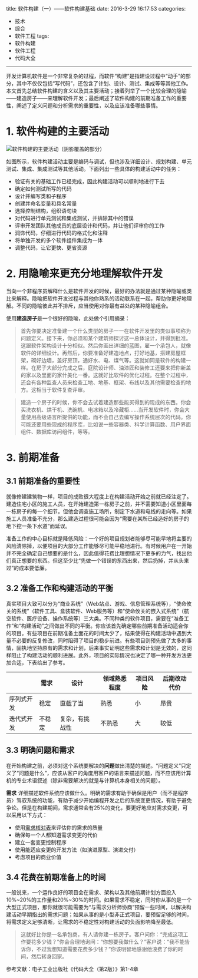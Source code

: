 title: 软件构建（一）——软件构建基础
date: 2016-3-29 16:17:53
categories:
- 技术
- 综合
- 软件工程
tags:
- 软件构建
- 软件工程
- 代码大全
---
开发计算机软件是一个非常复杂的过程，而软件“构建”是指建设过程中“动手”的部分，其中不仅仅包括“写代码”，还包含了计划、设计、测试、集成等等其他工作。本文首先总结软件构建的含义以及其主要活动；接着列举了一个比较合理的隐喻——建造房子——来理解软件开发；最后阐述了软件构建的前期准备工作的重要性，阐述了定义问题和分析需求的重要性，以及应该准备哪些事情。

<!-- more -->

# 1. 软件构建的主要活动

![软件构建的主要活动（阴影覆盖的部分）](https://raytaylorlin-blog.oss-cn-shenzhen.aliyuncs.com/image%2Fsoftware%2F%E8%BD%AF%E4%BB%B6%E6%9E%84%E5%BB%BA%E7%9A%84%E4%B8%BB%E8%A6%81%E6%B4%BB%E5%8A%A8.png)

如图所示，软件构建活动主要是编码与调试，但也涉及详细设计、规划构建、单元测试、集成、集成测试等其他活动。下面列出一些具体的构建活动中的任务：

* 验证有关的基础工作已经完成，因此构建活动可以顺利地进行下去
* 确定如何测试所写的代码
* 设计并编写类和子程序
* 创建并命名变量和具名常量
* 选择控制结构，组织语句块
* 对代码进行单元测试和集成测试，并排除其中的错误
* 评审开发团队其他成员的底层设计和代码，并让他们评审你的工作
* 润饰代码，仔细进行代码的格式化和注释
* 将单独开发的多个软件组件集成为一体
* 调整代码，让它更快、更省资源

# 2. 用隐喻来更充分地理解软件开发

当向一个非程序员解释什么是软件开发的时候，最好的办法就是通过某种隐喻或类比来解释。隐喻把软件开发过程与其他你熟系的活动联系在一起，帮助你更好地理解。不同的隐喻彼此并不排斥，应当使用对你最有益处的某种隐喻组合。

使用**建造房子**是一个很好的隐喻，此处做个引用摘录：

> 首先你要决定准备建一个什么类型的房子一一在软件开发里的类似事项称为问题定义。接下来，你必须和某个建筑师探讨这一总体设计，并得到批准。这跟软件架构设计十分相似。然后你画出详细的蓝图，雇一个承包人，就像软件的详细设计。再然后，你要准备好建造地点，打好地基，搭建房屋框架，砌好边墙，盖好房顶，通好水、电、煤气等。这就如同是软件的构建一样。在房子大部分完成之后，庭院设计师、油漆匠和装修工还要来把你新盖的家以及里面的家什美化一番。这就好比软件的优化过程。在整个过程中，还会有各种监查人员来检查工地、地基、框架、布线以及其他需要检查的地方。这相当于软件复查评审。

> 建造一个房子的时候，你不会去试着建造那些能买得到的现成的东西。你会买洗衣机、烘干机、洗碗机、电冰箱以及冷藏柜……当开发软件时，你会大量使用高级语言所提供的功能，而不会自己去编写操作系统层次的代码。你可能还要用些现成的程序库，比如说一些容器类、科学计算函数、用户界面组件、数据库访问组件，等等。

# 3. 前期准备

## 3.1 前期准备的重要性

就像修建建筑物一样，项目的成败很大程度上在构建活动开始之前就已经注定了。建造住宅小区的施工人员，在开始建造第一栋房子之前，并不需要知道小区里面每一栋房子的每一个细节。但他会调查施工场所，制定下水道和电线的走向等。如果施工人员准备不充分，那么建造过程很可能会因为“需要在某所已经造好的房子的地下挖一条下水道”而延误。

准备工作的中心目标就是降低风险：一个好的项目规划者能够尽可能早地将主要的风险清除掉，以便项目的大部分工作能够尽可能平稳地进行。有时候用户在一开始并不完全确定自己想要的是什么，因此值得花费比理想情况下更多的力气，找出他们真正想要的东西。但这至少比“先做一个错误的东西出来，然后扔掉，并从头来过”的成本要低廉。

## 3.2 准备工作和构建活动的平衡

真实项目大致可以分为“商业系统”（Web站点、游戏、信息管理系统等），“使命攸关的系统”（软件工具、盒装软件、Web服务等）和“使命攸关的嵌入式系统”（航空软件、医疗设备、操作系统等）三大类。不同种类的软件项目，需要在“准备工作”和“构建活动”之间做出不同的平衡。你应该首先确定哪些前期准备活动适合你的项目。有些项目在前期准备土面花的时间太少了，结果使得在构建活动中遇到大量不必要的反复修改，同时阻碍了项目的稳步前进。有些项目则预先做了太多的事情，固执地坚持原有的需求和计划，后来事实证明这些需求和计划是无效的，这同样阻止了构建活动的顺利进展。此外，项目的实际情况也决定了哪一种开发方法更加合适，下表给出了参考。

|            | 需求   | 设计           | 领域熟悉程度 | 项目风险 | 后期改动代价 |
|------------|--------|----------------|--------------|----------|--------------|
| 序列式开发 | 稳定   | 直截了当       | 熟悉         | 小       | 昂贵         |
| 迭代式开发 | 不稳定 | 复杂，有挑战性 | 不熟悉       | 大       | 较低         |

## 3.3 明确问题和需求

在开始构建之前，必须对这个系统要解决的**问题**做出清楚的描述。“问题定义”只定义了“问题是什么”，应该从客户的角度用客户的语言来描述问题，而不应该用计算机的专业术语叙述（除非需要解决的就是与计算机本身相关的问题）。

**需求** 详细描述软件系统应该做什么。明确的需求有助于确保是用户（而不是程序员〉驾驭系统的功能，有助于减少开始编程开发之后的系统变更情况，有助于避免争论。但是在构建期间，需求通常会有25%的变化，要更好地应对需求变更，可以采用以下方式：

* 使用[需求核对表](http://www.kancloud.cn/raytaylorlin/code-complete-checklist/132375)来评估你的需求的质量
* 确保每一个人都知道需求变更的代价
* 建立一套变更控制程序
* 使用能适应变更的开发方法（如演进原型、演进交付）
* 考虑项目的商业价值

## 3.4 花费在前期准备上的时间

一般说来，一个运作良好的项目会在需求、架构以及其他前期计划方面投入10%~20%的工作量和20%~30%的时间。如果需求不稳定，同时你从事的是一个大型正式项目，那你就很可能需要为“与需求分析师协商”预留一些时间，以解决构建活动早期指出的需求问题；如果从事的是小型非正式项目，要预留足够的时间，将需求定义足够清晰，让需求的不稳定性对构建活动的负面影响降至最低。

> 这就好比你是一名承包商，有人请你建一栋房子。客户问你：“完成这项工作要花多少钱？”你会合理地询间：“你想要我做什么？”客户说：“我不能告诉你，不过我想知道需要花费多少钱？”你该明智地感谢他浪费了你的时间，然后转身回家。

参考文献：电子工业出版社《代码大全（第2版）》第1-4章
